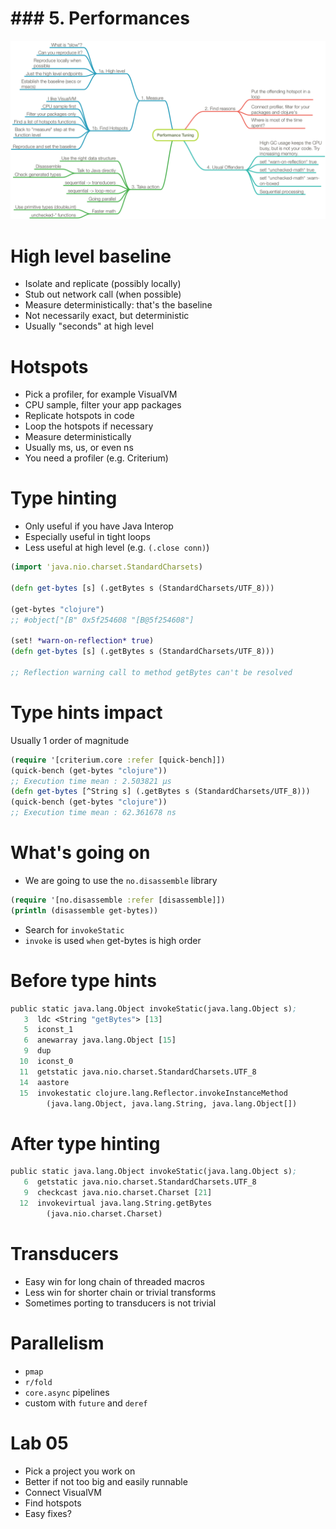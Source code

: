 # ### 5. Performances

![](images/Performance-Tuning.png)

# High level baseline

* Isolate and replicate (possibly locally)
* Stub out network call (when possible)
* Measure deterministically: that's the baseline
* Not necessarily exact, but deterministic
* Usually "seconds" at high level

# Hotspots

* Pick a profiler, for example VisualVM
* CPU sample, filter your app packages
* Replicate hotspots in code
* Loop the hotspots if necessary
* Measure deterministically
* Usually ms, us, or even ns
* You need a profiler (e.g. Criterium)

# Type hinting

* Only useful if you have Java Interop
* Especially useful in tight loops
* Less useful at high level (e.g. `(.close conn)`)

```clojure
(import 'java.nio.charset.StandardCharsets)

(defn get-bytes [s] (.getBytes s (StandardCharsets/UTF_8)))

(get-bytes "clojure")
;; #object["[B" 0x5f254608 "[B@5f254608"]

(set! *warn-on-reflection* true)
(defn get-bytes [s] (.getBytes s (StandardCharsets/UTF_8)))

;; Reflection warning call to method getBytes can't be resolved
```

# Type hints impact

Usually 1 order of magnitude

```clojure
(require '[criterium.core :refer [quick-bench]])
(quick-bench (get-bytes "clojure"))
;; Execution time mean : 2.503821 µs
(defn get-bytes [^String s] (.getBytes s (StandardCharsets/UTF_8)))
(quick-bench (get-bytes "clojure"))
;; Execution time mean : 62.361678 ns
```

# What's going on

* We are going to use the `no.disassemble` library

```clojure
(require '[no.disassemble :refer [disassemble]])
(println (disassemble get-bytes))
```

* Search for `invokeStatic`
* `invoke` is used `when` get-bytes is high order

# Before type hints

```clojure
public static java.lang.Object invokeStatic(java.lang.Object s);
   3  ldc <String "getBytes"> [13]
   5  iconst_1
   6  anewarray java.lang.Object [15]
   9  dup
  10  iconst_0
  11  getstatic java.nio.charset.StandardCharsets.UTF_8
  14  aastore
  15  invokestatic clojure.lang.Reflector.invokeInstanceMethod
        (java.lang.Object, java.lang.String, java.lang.Object[])
```

# After type hinting

```clojure
public static java.lang.Object invokeStatic(java.lang.Object s);
   6  getstatic java.nio.charset.StandardCharsets.UTF_8
   9  checkcast java.nio.charset.Charset [21]
  12  invokevirtual java.lang.String.getBytes
        (java.nio.charset.Charset)
```

# Transducers

* Easy win for long chain of threaded macros
* Less win for shorter chain or trivial transforms
* Sometimes porting to transducers is not trivial

# Parallelism

* `pmap`
* `r/fold`
* `core.async` pipelines
* custom with `future` and `deref`

# Lab 05

* Pick a project you work on
* Better if not too big and easily runnable
* Connect VisualVM
* Find hotspots
* Easy fixes?
